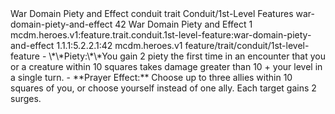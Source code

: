 <ability>
  <name>War Domain Piety and Effect</name>
  <metadata>
    <class>conduit</class>
    <feature_type>trait</feature_type>
    <file_dpath>Conduit/1st-Level Features</file_dpath>
    <item_id>war-domain-piety-and-effect</item_id>
    <item_index>42</item_index>
    <item_name>War Domain Piety and Effect</item_name>
    <level>1</level>
    <scc>mcdm.heroes.v1:feature.trait.conduit.1st-level-feature:war-domain-piety-and-effect</scc>
    <scdc>1.1.1:5.2.2.1:42</scdc>
    <source>mcdm.heroes.v1</source>
    <type>feature/trait/conduit/1st-level-feature</type>
  </metadata>
  <effects>
    <effect type="mundane">- \*\*Piety:\*\*You gain 2 piety the first time in an encounter that you or a creature within 10 squares takes damage greater than 10 + your level in a single turn.
- **Prayer Effect:** Choose up to three allies within 10 squares of you, or choose yourself instead of one ally. Each target gains 2 surges.</effect>
  </effects>
</ability>

